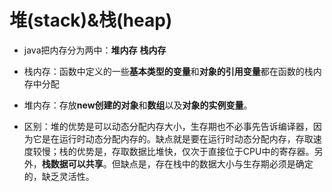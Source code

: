 # 堆\(stack\)&栈\(heap\)

* java把内存分为两中：**堆内存**  **栈内存**

* 栈内存：函数中定义的一些**基本类型的变量**和**对象的引用变量**都在函数的栈内存中分配

* 堆内存：存放**new创建的对象**和**数组**以及**对象的实例变量**。
* 区别：堆的优势是可以动态分配内存大小，生存期也不必事先告诉编译器，因为它是在运行时动态分配内存的。缺点就是要在运行时动态分配内存，存取速度较慢；栈的优势是，存取数据比堆快，仅次于直接位于CPU中的寄存器。另外，**栈数据可以共享**。但缺点是，存在栈中的数据大小与生存期必须是确定的，缺乏灵活性。



